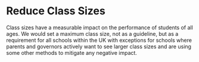 Reduce Class Sizes
==================

Class sizes have a measurable impact on the performance of students of 
all ages. We would set a maximum class size, not as a guideline, but as 
a requirement for all schools within the UK with exceptions for schools 
where parents and governors actively want to see larger class sizes and 
are using some other methods to mitigate any negative impact.  